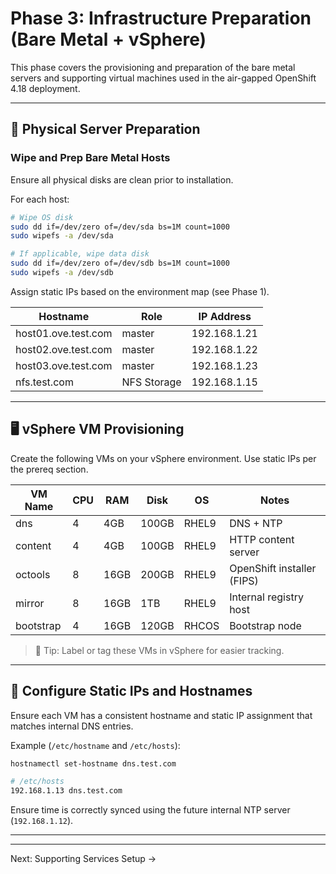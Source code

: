 # Phase 3: Infrastructure Preparation (Bare Metal + vSphere)

This phase covers the provisioning and preparation of the bare metal servers and supporting virtual machines used in the air-gapped OpenShift 4.18 deployment.

---

## 🧱 Physical Server Preparation

### Wipe and Prep Bare Metal Hosts

Ensure all physical disks are clean prior to installation.

For each host:

```bash
# Wipe OS disk
sudo dd if=/dev/zero of=/dev/sda bs=1M count=1000
sudo wipefs -a /dev/sda

# If applicable, wipe data disk
sudo dd if=/dev/zero of=/dev/sdb bs=1M count=1000
sudo wipefs -a /dev/sdb
```

Assign static IPs based on the environment map (see Phase 1).

| Hostname            | Role        | IP Address   |
| ------------------- | ----------- | ------------ |
| host01.ove.test.com | master      | 192.168.1.21 |
| host02.ove.test.com | master      | 192.168.1.22 |
| host03.ove.test.com | master      | 192.168.1.23 |
| nfs.test.com        | NFS Storage | 192.168.1.15 |

---

## 🖥️ vSphere VM Provisioning

Create the following VMs on your vSphere environment. Use static IPs per the prereq section.

| VM Name   | CPU | RAM  | Disk  | OS    | Notes                      |
| --------- | --- | ---- | ----- | ----- | -------------------------- |
| dns       | 4   | 4GB  | 100GB | RHEL9 | DNS + NTP                  |
| content   | 4   | 4GB  | 100GB | RHEL9 | HTTP content server        |
| octools   | 8   | 16GB | 200GB | RHEL9 | OpenShift installer (FIPS) |
| mirror    | 8   | 16GB | 1TB   | RHEL9 | Internal registry host     |
| bootstrap | 4   | 16GB | 120GB | RHCOS | Bootstrap node             |

> 📝 Tip: Label or tag these VMs in vSphere for easier tracking.

---

## 🔐 Configure Static IPs and Hostnames

Ensure each VM has a consistent hostname and static IP assignment that matches internal DNS entries.

Example (`/etc/hostname` and `/etc/hosts`):

```bash
hostnamectl set-hostname dns.test.com

# /etc/hosts
192.168.1.13 dns.test.com
```

Ensure time is correctly synced using the future internal NTP server (`192.168.1.12`).

---

---

Next: Supporting Services Setup →

